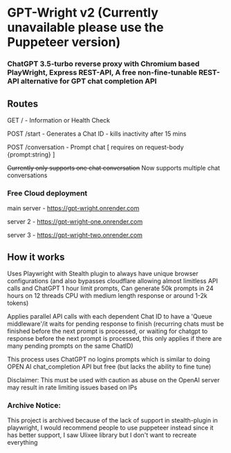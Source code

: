 # GPT-Wright v2 (Currently unavailable please use the Puppeteer version)

### ChatGPT 3.5-turbo reverse proxy with Chromium based PlayWright, Express REST-API, A free non-fine-tunable REST-API alternative for GPT chat completion API

## Routes

GET / - Information or Health Check

POST /start - Generates a Chat ID - kills inactivity after 15 mins

POST /conversation - Prompt chat [ requires on request-body {prompt:string} ]

~~Currently only supports one chat conversation~~
Now supports multiple chat conversations

### Free Cloud deployment

main server - https://gpt-wright.onrender.com

server 2 - https://gpt-wright-one.onrender.com

server 3 - https://gpt-wright-two.onrender.com

## How it works

Uses Playwright with Stealth plugin to always have unique browser configurations (and also bypasses cloudflare allowing almost limitless API calls and ChatGPT 1 hour limit prompts, Can generate 50k prompts in 24 hours on 12 threads CPU with medium length response or around 1-2k tokens)

Applies parallel API calls with each dependent Chat ID to have a 'Queue middleware'/it waits for pending response to finish (recurring chats must be finished before the next prompt is processed, or waiting for chatgpt to response before the next prompt is processed, this only applies if there are many pending prompts on the same ChatID)

This process uses ChatGPT no logins prompts which is similar to doing OPEN AI chat_completion API but free (but lacks the ability to fine tune)

Disclaimer: This must be used with caution as abuse on the OpenAI server may result in rate limiting issues based on IPs

### Archive Notice:
This project is archived because of the lack of support in stealth-plugin in playwright, I would recommend people to use puppeteer instead since it has better support, I saw Ulixee library but I don't want to recreate everything
